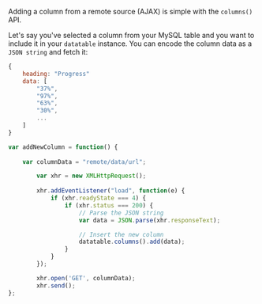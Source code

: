 Adding a column from a remote source (AJAX) is simple with the `columns()` API.

Let's say you've selected a column from your MySQL table and you want to include it in your `datatable` instance. You can encode the column data as a `JSON string` and fetch it:
```javascript
{
    heading: "Progress"
    data: [
        "37%",
        "97%",
        "63%",
        "30%",
        ...
    ]
}
```


```javascript
var addNewColumn = function() {
	
    var columnData = "remote/data/url";

        var xhr = new XMLHttpRequest();	
	
        xhr.addEventListener("load", function(e) {
            if (xhr.readyState === 4) {
                if (xhr.status === 200) {
                    // Parse the JSON string
                    var data = JSON.parse(xhr.responseText);

                    // Insert the new column
                    datatable.columns().add(data);
                }
            }
        });

        xhr.open('GET', columnData);
        xhr.send();
};
```